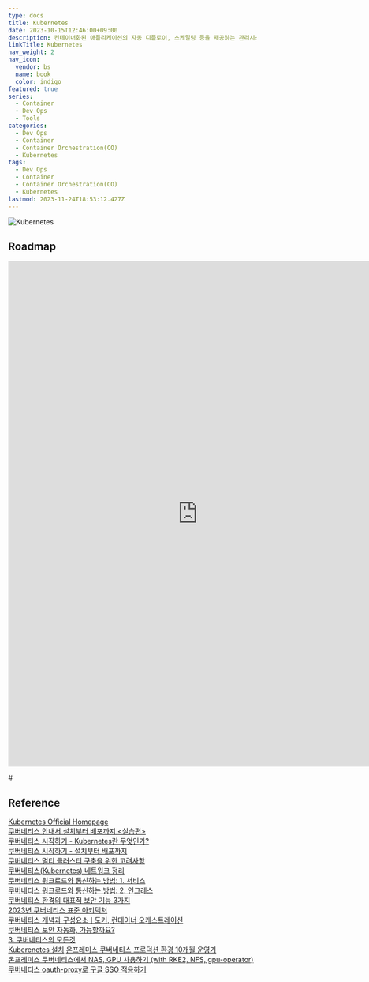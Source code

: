 ```yaml
---
type: docs
title: Kubernetes
date: 2023-10-15T12:46:00+09:00
description: 컨테이너화된 애플리케이션의 자동 디플로이, 스케일링 등을 제공하는 관리시스템으로, 오픈 소스 기반
linkTitle: Kubernetes
nav_weight: 2
nav_icon:
  vendor: bs
  name: book
  color: indigo
featured: true
series:
  - Container
  - Dev Ops
  - Tools
categories:
  - Dev Ops
  - Container
  - Container Orchestration(CO)
  - Kubernetes
tags:
  - Dev Ops
  - Container
  - Container Orchestration(CO)
  - Kubernetes
lastmod: 2023-11-24T18:53:12.427Z
---
```


![Kubernetes](/dev-ops/kubernetes.png#center)

## Roadmap

<p align="center">
<iframe width="768" height="1024" src="https://roadmap.sh/kubernetes?s=652b754df43a58c923ce9d26" frameborder="0" allow="accelerometer; autoplay; encrypted-media; gyroscope; picture-in-picture" allowfullscreen></iframe>
</p>#

## Reference

[Kubernetes Official Homepage](https://kubernetes.io/)  
[쿠버네티스 안내서 설치부터 배포까지 <실습편>](https://subicura.com/k8s/?utm_source=subicura.com&utm_medium=banner&utm_campaign=blog)  
[쿠버네티스 시작하기 - Kubernetes란 무엇인가?](https://subicura.com/2019/05/19/kubernetes-basic-1.html)  
[쿠버네티스 시작하기 - 설치부터 배포까지](https://subicura.com/2020/12/13/kubernetes-basic-2.html)  
[쿠버네티스 멀티 클러스터 구축을 위한 고려사항](https://www.samsungsds.com/kr/insights/kubernetes_multi_cluster.html)  
[쿠버네티스(Kubernetes) 네트워크 정리](https://yozm.wishket.com/magazine/detail/2251/)  
[쿠버네티스 워크로드와 통신하는 방법: 1. 서비스](https://yozm.wishket.com/magazine/detail/1909/)  
[쿠버네티스 워크로드와 통신하는 방법: 2. 인그레스](https://yozm.wishket.com/magazine/detail/1916/)  
[쿠버네티스 환경의 대표적 보안 기능 3가지](https://yozm.wishket.com/magazine/detail/1953/)  
[2023년 쿠버네티스 표준 아키텍처](https://yozm.wishket.com/magazine/detail/1998/)  
[쿠버네티스 개념과 구성요소ㅣ도커, 컨테이너 오케스트레이션](https://www.codestates.com/blog/content/%EC%BF%A0%EB%B2%84%EB%84%A4%ED%8B%B0%EC%8A%A4)  
[쿠버네티스 보안 자동화, 가능할까요?](https://www.samsungsds.com/kr/insights/kubernetes_security_automation.html)  
[3. 쿠버네티스의 모든것](https://tommypagy.tistory.com/category/3.%20%EC%BF%A0%EB%B2%84%EB%84%A4%ED%8B%B0%EC%8A%A4%EC%9D%98%20%EB%AA%A8%EB%93%A0%EA%B2%83)  
[Kuberenetes 설치](https://kh-guard.tistory.com/category/Kubernetes/Kuberenetes%20%EC%84%A4%EC%B9%98)
[온프레미스 쿠버네티스 프로덕션 환경 10개월 운영기](https://blog.doctor-cha.com/on-premise-kubernetes-production-environment-10-month-operation-review)  
[온프레미스 쿠버네티스에서 NAS, GPU 사용하기 (with RKE2, NFS, gpu-operator)](https://blog.doctor-cha.com/using-nas-gpu-on-premise-kubernetes)  
[쿠버네티스 oauth-proxy로 구글 SSO 적용하기](https://blog.doctor-cha.com/google-sso-with-kubernetes-oauth-proxy)
